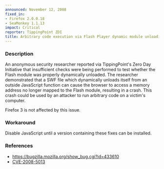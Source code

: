 ```yaml
---
announced: November 12, 2008
fixed_in:
- Firefox 2.0.0.18
- SeaMonkey 1.1.13
impact: Critical
reporter: TippingPoint ZDI
title: Arbitrary code execution via Flash Player dynamic module unloading
---
```


<h3>Description</h3>

<p>An anonymous security researcher reported via TippingPoint's Zero
Day Initiative that insufficient checks were being performed to test
whether the Flash module was properly dynamically unloaded.
The researcher demonstrated that a SWF file which dynamically unloads
itself from an outside JavaScript function can cause the browser to access
a memory address no longer mapped to the Flash module, resulting in a
crash.  This crash could be used by an attacker to run arbitrary code
on a victim's computer.</p>

<p class="note">Firefox 3 is not affected by this issue.</p>

<h3>Workaround</h3>

<p>Disable JavaScript until a version containing these fixes can be
installed.</p>

<h3>References</h3>

<ul>
  <li><a href="https://bugzilla.mozilla.org/show_bug.cgi?id=433610">https://bugzilla.mozilla.org/show_bug.cgi?id=433610</a></li>
  <li><a class="ex-ref" href="http://cve.mitre.org/cgi-bin/cvename.cgi?name=CVE-2008-5013">CVE-2008-5013</a></li>
</ul>



